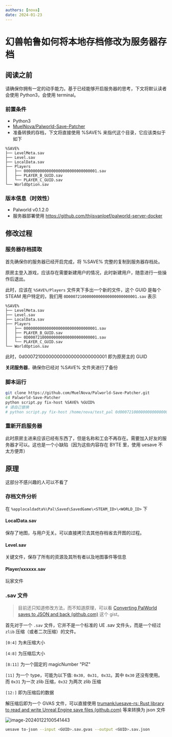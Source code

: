 ```yaml
---
authors: [nova]
date: 2024-01-23
---
```


# 幻兽帕鲁如何将本地存档修改为服务器存档

## 阅读之前

请确保你拥有一定的动手能力。基于已经能够开启服务器的思考，下文将默认读者会使用 Python3，会使用 terminal。

### 前置条件

- Python3
- [MuelNova/Palworld-Save-Patcher](https://github.com/MuelNova/Palworld-Save-Patcher)
- 准备转换的存档，下文将直接使用 %SAVE% 来指代这个目录，它应该类似于如下

```
%SAVE%
├── LevelMeta.sav
├── Level.sav
├── LocalData.sav
├── Players
│   ├── 00000000000000000000000000000001.sav
│   ├── PLAYER_B_GUID.sav
│   └── PLAYER_C_GUID.sav
└── WorldOption.sav
```

### 版本信息（时效性）

- Palworld v0.1.2.0
- 服务器部署使用 https://github.com/thijsvanloef/palworld-server-docker

## 修改过程

### 服务器存档提取

首先确保你的服务器已经开启完成，将 %SAVE% 完整的复制到服务器存档处。

原房主登入游戏，应该存在需要新建用户的情况，此时新建用户，随意进行一些操作后退出。

此时，应该在 `%SAVE%/Players` 文件夹下多出一个新的文件，这个 GUID 是每个 STEAM 用户特定的，我们用 `0D000721000000000000000000000001.sav` 表示

```
%SAVE%
├── LevelMeta.sav
├── Level.sav
├── LocalData.sav
├── Players
│   ├── 00000000000000000000000000000001.sav
│   ├── PLAYER_B_GUID.sav
│   ├── 0D000721000000000000000000000001.sav
│   └── PLAYER_C_GUID.sav
└── WorldOption.sav
```

此时，0d000721000000000000000000000001 即为原房主的 GUID

**关闭服务器**，确保你已经对 %SAVE% 文件夹进行了备份

### 脚本运行

```bash
git clone https://github.com/MuelNova/Palworld-Save-Patcher.git
cd Palworld-Save-Patcher
python script.py fix-host %SAVE% %GUID%
# 请自己替换
# python script.py fix-host /home/nova/test_pal 0d000721000000000000000000000000
```

### 重新开启服务器

此时原房主进来应该已经有东西了，但是名称和工会不再存在。需要加入好友的服务器才可以。这也是一个小缺陷（因为这些内容存在 BYTE 里，使用 uesave 不太方便弄）

## 原理

这部分不感兴趣的人可以不看了

### 存档文件分析

在 `%applocaldadta%\Pal\Saved\SavedGame\<STEAM_ID>\<WORLD_ID>` 下

#### LocalData.sav

保存了地图，与用户无关。可以直接拷贝去其他存档省去开图的过程。

#### Level.sav

关键文件，保存了所有的资源及其所有者以及地图事件等信息

#### Player/xxxxxx.sav

玩家文件

### .sav 文件

> 目前还只知道修改方法，而不知道原理，可以看 [Converting PalWorld saves to JSON and back (github.com)](https://gist.github.com/cheahjs/300239464dd84fe6902893b6b9250fd0) 这个 gist。

首先对于一个 `.sav` 文件，它并不是一个标准的 UE .sav 文件头，而是一个经过 `zlib` 压缩（或者二次压缩）的文件。

`[0:4]` 为未压缩大小

`[4:8]` 为压缩后大小

`[8:11]` 为一个固定的 magicNumber "PlZ"

`[11]` 为一个 type，可能为以下值: `0x30, 0x31, 0x32`。其中 `0x30` 还没有使用。而 `0x31` 为一次 zlib 压缩，`0x32` 为两次 zlib 压缩

`[12:]` 即为压缩后的数据

解压缩后即为一个 GVAS 文件，可以直接使用 [trumank/uesave-rs: Rust library to read and write Unreal Engine save files (github.com)](https://github.com/trumank/uesave-rs) 等来转换为 json 文件

![image-20240122100541443](https://oss.nova.gal/img/image-20240122100541443.png)

```bash
uesave to-json --input <GUID>.sav.gvas --output <GUID>.sav.json
```
